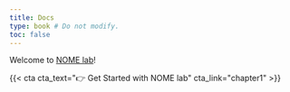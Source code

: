 ```yaml
---
title: Docs
type: book # Do not modify.
toc: false
---
```


Welcome to [NOME lab](www.nomelab.com)!

{{< cta cta_text="👉 Get Started with NOME lab" cta_link="chapter1" >}}
